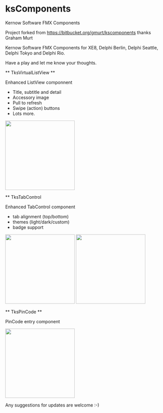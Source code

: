 # ksComponents
Kernow Software FMX Components

Project forked from https://bitbucket.org/gmurt/kscomponents thanks Graham Murt

Kernow Software FMX Components for XE8, Delphi Berlin, Delphi Seattle, Delphi Tokyo and Delphi Rio.

Have a play and let me know your thoughts.

** TksVirtualListView **

Enhanced ListView componnent

- Title, subtitle and detail
- Accessory image
- Pull to refresh
- Swipe (action) buttons
- Lots more.

<p align="left">
  <img src="https://raw.githubusercontent.com/marlonnardi/ksComponents/master/images/screenshot.png"height="220px" style="margin: 0 auto;"/>
  </a>
</p>

** TksTabControl

Enhanced TabControl component

- tab alignment (top/bottom)
- themes (light/dark/custom)
- badge support

<p align="left">
  <img src="https://raw.githubusercontent.com/marlonnardi/ksComponents/master/images/screenshot_dark.png"height="220px"/>
  <img src="https://raw.githubusercontent.com/marlonnardi/ksComponents/master/images/screenshot_light.png"height="220px"/>
</p>

** TksPinCode **

PinCode entry component
<p align="left">
  <img src="https://raw.githubusercontent.com/marlonnardi/ksComponents/master/images/pin.png"height="220px"/>
</p>

Any suggestions for updates are welcome :-) 
